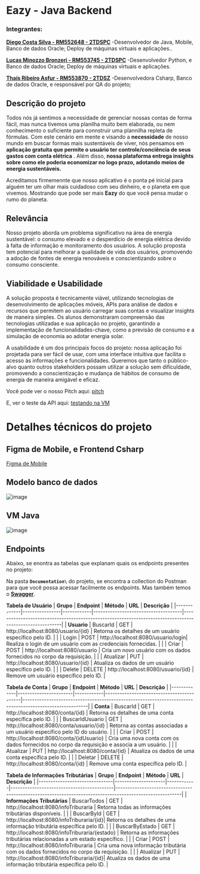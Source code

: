 # Eazy - Java Backend

### Integrantes:

[**Diego Costa Silva - RM552648 - 2TDSPC**](https://www.linkedin.com/in/diegocostacs/)
-Desenvolvedor de Java, Mobile, Banco de dados Oracle; Deploy de máquinas virtuais e aplicações..

[**Lucas Minozzo Bronzeri - RM553745 - 2TDSPC**](https://www.linkedin.com/in/lucas-minozzo-bronzeri-b212a4248/)
-Desenvolvedor Python, e Banco de dados Oracle; Deploy de máquinas virtuais e aplicações. 

[**Thaís Ribeiro Asfur - RM553870 - 2TDSZ**](https://www.linkedin.com/in/thaís-ribeiro-asfur-52b0692a2/)
-Desenvolvedora Csharp, Banco de dados Oracle, e responsável por QA do projeto; 

## Descrição do projeto

Todos nós já sentimos a necessidade de gerenciar nossas contas de forma fácil, mas nunca tivemos uma planilha muito bem elaborada, ou nem conhecimento o suficiente para connstruir uma plannilha repleta de fórmulas.
Com este cenário em mente e visando a **necessidade** de nosso mundo em buscar formas mais sustentáveis de viver, nós pensamos em **aplicação gratuita que permite o usuário ter controle/conciência de seus gastos com conta elétrica** . 
Além disso, **nossa plataforma entrega insights sobre como ele poderia economizar no logo prazo, adotando meios de energia sustentáveis.**

Acreditamos firmemennte que nosso aplicativo é o ponta pé inicial para alguém ter um olhar mais cuidadoso com seu dinheiro, e o planeta em que vivemos. Mostrando que pode ser mais **Eazy** do que você pensa mudar o rumo do planeta.

## Relevância 

Nosso projeto aborda um problema significativo na área de energia sustentável: o consumo elevado e o desperdício de energia elétrica devido à falta de informação e monitoramento dos usuários. A solução proposta tem potencial para melhorar a qualidade de vida dos usuários, promovendo a adoção de fontes de energia renováveis e conscientizando sobre o consumo consciente.

## Viabilidade e Usabilidade

A solução proposta é tecnicamente viável, utilizando tecnologias de desenvolvimento de aplicações móveis, APIs para análise de dados e recursos que permitem ao usuário carregar suas contas e visualizar insights de maneira simples. Os alunos demonstraram compreensão das tecnologias utilizadas e sua aplicação no projeto, garantindo a implementação de funcionalidades-chave, como a previsão de consumo e a simulação de economia ao adotar energia solar.

A usabilidade é um dos principais focos do projeto: nossa aplicação foi projetada para ser fácil de usar, com uma interface intuitiva que facilita o acesso às informações e funcionalidades. Queremos que tanto o público-alvo quanto outros stakeholders possam utilizar a solução sem dificuldade, promovendo a conscientização e mudança de hábitos de consumo de energia de maneira amigável e eficaz.

Você pode ver o nosso Pitch aqui: [pitch](https://www.youtube.com/watch?v=l5fuZtikMCA&list=PLNpYt22sUw3VJftQ8ltlV-7C0Aayi30p3&index=1)

E, ver o teste da API aqui: [testando na VM](https://www.youtube.com/watch?v=Y0TDjuulEb4&list=PLNpYt22sUw3VJftQ8ltlV-7C0Aayi30p3&index=4)

# Detalhes técnicos do projeto

## Figma de Mobile, e Frontend Csharp
[Figma de Mobile](https://www.figma.com/design/jOBzPXopQbuF1WyMb7BpNz/Eazy---Energia?t=bjPi5ig1kgWvlmyI-1)

## Modelo banco de dados
![image](https://github.com/user-attachments/assets/62261769-d39b-4ee1-851d-fc789cf4db3a)

## VM Java

![image](https://github.com/user-attachments/assets/503127f5-5af8-40a0-9e54-4adc5f4ee8a3)

## Endpoints

Abaixo, se enontra as tabelas que explanam quais os endpoints presentes no projeto:

Na pasta **```Documentation\```** do projeto, se encontra a collection do Postman para que você possa acessar facilmente os endpoints. Mas também temos o [**Swagger**](http://localhost:8080/swagger-ui/index.html#/Usuario/login).

**Tabela de Usuário**
| **Grupo**   | **Endpoint**   | **Método** | **URL**                             | **Descrição**                                                                                           |
|-------------|----------------|------------|-------------------------------------|---------------------------------------------------------------------------------------------------------|
| **Usuario**  | BuscarId       | GET        | http://localhost:8080/usuario/{id} | Retorna os detalhes de um usuário específico pelo ID.                                                  |
|             | Login          | POST       | http://localhost:8080/usuario/login| Realiza o login de um usuário com as credenciais fornecidas.                                          |
|             | Criar          | POST       | http://localhost:8080/usuario      | Cria um novo usuário com os dados fornecidos no corpo da requisição.                                   |
|             | Atualizar      | PUT        | http://localhost:8080/usuario/{id} | Atualiza os dados de um usuário específico pelo ID.                                                    |
|             | Delete         | DELETE     | http://localhost:8080/usuario/{id} | Remove um usuário específico pelo ID.                                                                   |


**Tabela de Conta**
| **Grupo**   | **Endpoint**          | **Método** | **URL**                                   | **Descrição**                                                                                           |
|-------------|-----------------------|------------|-------------------------------------------|---------------------------------------------------------------------------------------------------------|
| **Conta**   | BuscarId              | GET        | http://localhost:8080/conta/{id}         | Retorna os detalhes de uma conta específica pelo ID.                                                  |
|             | BuscarIdUsuario       | GET        | http://localhost:8080/conta/usuario/{id} | Retorna as contas associadas a um usuário específico pelo ID do usuário.                              |
|             | Criar                 | POST       | http://localhost:8080/conta/{idUsuario}  | Cria uma nova conta com os dados fornecidos no corpo da requisição e associa a um usuário.            |
|             | Atualizar             | PUT        | http://localhost:8080/conta/{id}         | Atualiza os dados de uma conta específica pelo ID.                                                    |
|             | Deletar               | DELETE     | http://localhost:8080/conta/{id}         | Remove uma conta específica pelo ID.                                                                    |


**Tabela de Informações Tributárias**
| **Grupo**                     | **Endpoint**        | **Método** | **URL**                                   | **Descrição**                                                                                           |
|-------------------------------|---------------------|------------|-------------------------------------------|---------------------------------------------------------------------------------------------------------|
| **Informações Tributárias**   | BuscarTodos          | GET        | http://localhost:8080/infoTriburaria     | Retorna todas as informações tributárias disponíveis.                                                  |
|                               | BuscarById           | GET        | http://localhost:8080/infoTriburaria/{id}| Retorna os detalhes de uma informação tributária específica pelo ID.                                   |
|                               | BuscarByEstado       | GET        | http://localhost:8080/infoTriburaria/{estado} | Retorna as informações tributárias relacionadas a um estado específico.                                 |
|                               | Criar                | POST       | http://localhost:8080/infoTriburaria     | Cria uma nova informação tributária com os dados fornecidos no corpo da requisição.                    |
|                               | Atualizar            | PUT        | http://localhost:8080/infoTriburaria/{id}| Atualiza os dados de uma informação tributária específica pelo ID.                                     |


